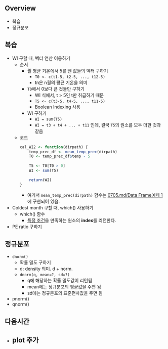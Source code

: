 ## Overview
- 복습
- 정규분포

## 복습
- WI 구할 때, 벡터 연산 이용하기
	- 순서
		- 월 평균 기온에서 5를 뺀 값들의 벡터 구하기
			- `T0 <- c(t1-5, t2-5, ..., t12-5)`
			- tn은 n월의 평균 기온을 의미
		- `T0`에서 0보다 큰 것들만 구하기
			- WI 식에서, t > 5인 t만 취급하기 때문
			- `T5 <- c(t3-5, t4-5, ..., t11-5)`
			- Boolean Indexing 사용
		- WI 구하기
			- `WI = sum(T5)`
			- `WI = t3 + t4 + ... + t11` 인데, 결국 `T5`의 원소를 모두 더한 것과 같음
	- 코드
		```R
		cal_WI2 <- function(dirpath) {
		    temp_prec_df <- mean_temp_prec(dirpath)
		    T0 <- temp_prec_df$temp - 5
		    
		    T5 <- T0[T0 > 0]
		    WI <- sum(T5)
		    
		    return(WI)
		}
		```
		- 여기서 `mean_temp_prec(dirpath)` 함수는 [0705.md/Data Frame예제 1](https://github.com/haekyu/Jiyeon/blob/master/0705/0705.md)에 구현되어 있음.
- Coldest month 구할 때, which() 사용하기
	- which() 함수
		- <U>특정 조건</U>을 만족하는 원소의 **index**를 리턴한다.
- PE ratio 구하기

## 정규분포
- `dnorm()`
	- 확률 밀도 구하기
	- d: density 의미. d + norm.
	- `dnorm(q, mean=?, sd=?)`
		- q에 해당하는 확률 밀도값이 리턴됨
		- mean에는 정규분포의 평균값을 주면 됨
		- sd에는 정규분포의 표준편차값을 주면 됨
- pnorm()
- qnorm()

## 다음시간
- plot 추가
	- 